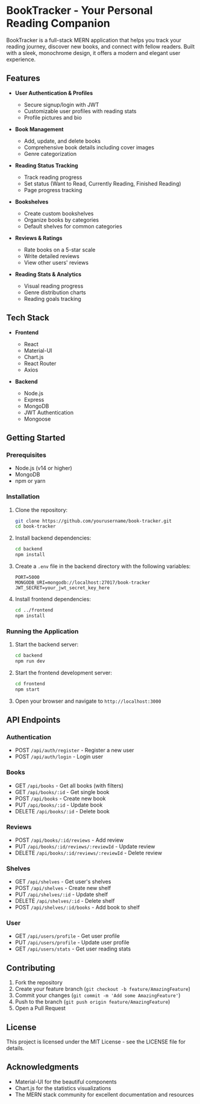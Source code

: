 # BookTracker - Your Personal Reading Companion

BookTracker is a full-stack MERN application that helps you track your reading journey, discover new books, and connect with fellow readers. Built with a sleek, monochrome design, it offers a modern and elegant user experience.

## Features

- **User Authentication & Profiles**
  - Secure signup/login with JWT
  - Customizable user profiles with reading stats
  - Profile pictures and bio

- **Book Management**
  - Add, update, and delete books
  - Comprehensive book details including cover images
  - Genre categorization

- **Reading Status Tracking**
  - Track reading progress
  - Set status (Want to Read, Currently Reading, Finished Reading)
  - Page progress tracking

- **Bookshelves**
  - Create custom bookshelves
  - Organize books by categories
  - Default shelves for common categories

- **Reviews & Ratings**
  - Rate books on a 5-star scale
  - Write detailed reviews
  - View other users' reviews

- **Reading Stats & Analytics**
  - Visual reading progress
  - Genre distribution charts
  - Reading goals tracking

## Tech Stack

- **Frontend**
  - React
  - Material-UI
  - Chart.js
  - React Router
  - Axios

- **Backend**
  - Node.js
  - Express
  - MongoDB
  - JWT Authentication
  - Mongoose

## Getting Started

### Prerequisites

- Node.js (v14 or higher)
- MongoDB
- npm or yarn

### Installation

1. Clone the repository:
   ```bash
   git clone https://github.com/yourusername/book-tracker.git
   cd book-tracker
   ```

2. Install backend dependencies:
   ```bash
   cd backend
   npm install
   ```

3. Create a `.env` file in the backend directory with the following variables:
   ```
   PORT=5000
   MONGODB_URI=mongodb://localhost:27017/book-tracker
   JWT_SECRET=your_jwt_secret_key_here
   ```

4. Install frontend dependencies:
   ```bash
   cd ../frontend
   npm install
   ```

### Running the Application

1. Start the backend server:
   ```bash
   cd backend
   npm run dev
   ```

2. Start the frontend development server:
   ```bash
   cd frontend
   npm start
   ```

3. Open your browser and navigate to `http://localhost:3000`

## API Endpoints

### Authentication
- POST `/api/auth/register` - Register a new user
- POST `/api/auth/login` - Login user

### Books
- GET `/api/books` - Get all books (with filters)
- GET `/api/books/:id` - Get single book
- POST `/api/books` - Create new book
- PUT `/api/books/:id` - Update book
- DELETE `/api/books/:id` - Delete book

### Reviews
- POST `/api/books/:id/reviews` - Add review
- PUT `/api/books/:id/reviews/:reviewId` - Update review
- DELETE `/api/books/:id/reviews/:reviewId` - Delete review

### Shelves
- GET `/api/shelves` - Get user's shelves
- POST `/api/shelves` - Create new shelf
- PUT `/api/shelves/:id` - Update shelf
- DELETE `/api/shelves/:id` - Delete shelf
- POST `/api/shelves/:id/books` - Add book to shelf

### User
- GET `/api/users/profile` - Get user profile
- PUT `/api/users/profile` - Update user profile
- GET `/api/users/stats` - Get user reading stats

## Contributing

1. Fork the repository
2. Create your feature branch (`git checkout -b feature/AmazingFeature`)
3. Commit your changes (`git commit -m 'Add some AmazingFeature'`)
4. Push to the branch (`git push origin feature/AmazingFeature`)
5. Open a Pull Request

## License

This project is licensed under the MIT License - see the LICENSE file for details.

## Acknowledgments

- Material-UI for the beautiful components
- Chart.js for the statistics visualizations
- The MERN stack community for excellent documentation and resources 